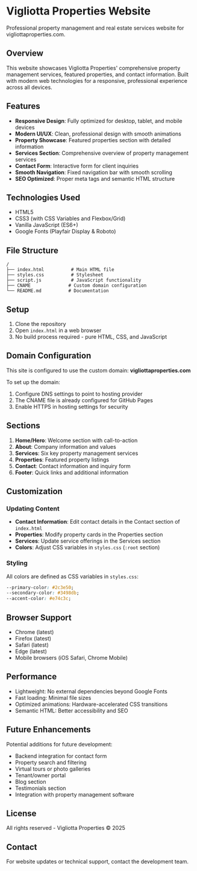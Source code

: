 # Vigliotta Properties Website

Professional property management and real estate services website for vigliottaproperties.com.

## Overview

This website showcases Vigliotta Properties' comprehensive property management services, featured properties, and contact information. Built with modern web technologies for a responsive, professional experience across all devices.

## Features

- **Responsive Design**: Fully optimized for desktop, tablet, and mobile devices
- **Modern UI/UX**: Clean, professional design with smooth animations
- **Property Showcase**: Featured properties section with detailed information
- **Services Section**: Comprehensive overview of property management services
- **Contact Form**: Interactive form for client inquiries
- **Smooth Navigation**: Fixed navigation bar with smooth scrolling
- **SEO Optimized**: Proper meta tags and semantic HTML structure

## Technologies Used

- HTML5
- CSS3 (with CSS Variables and Flexbox/Grid)
- Vanilla JavaScript (ES6+)
- Google Fonts (Playfair Display & Roboto)

## File Structure

```
/
├── index.html          # Main HTML file
├── styles.css          # Stylesheet
├── script.js           # JavaScript functionality
├── CNAME              # Custom domain configuration
└── README.md          # Documentation
```

## Setup

1. Clone the repository
2. Open `index.html` in a web browser
3. No build process required - pure HTML, CSS, and JavaScript

## Domain Configuration

This site is configured to use the custom domain: **vigliottaproperties.com**

To set up the domain:
1. Configure DNS settings to point to hosting provider
2. The CNAME file is already configured for GitHub Pages
3. Enable HTTPS in hosting settings for security

## Sections

1. **Home/Hero**: Welcome section with call-to-action
2. **About**: Company information and values
3. **Services**: Six key property management services
4. **Properties**: Featured property listings
5. **Contact**: Contact information and inquiry form
6. **Footer**: Quick links and additional information

## Customization

### Updating Content

- **Contact Information**: Edit contact details in the Contact section of `index.html`
- **Properties**: Modify property cards in the Properties section
- **Services**: Update service offerings in the Services section
- **Colors**: Adjust CSS variables in `styles.css` (`:root` section)

### Styling

All colors are defined as CSS variables in `styles.css`:
```css
--primary-color: #2c3e50;
--secondary-color: #3498db;
--accent-color: #e74c3c;
```

## Browser Support

- Chrome (latest)
- Firefox (latest)
- Safari (latest)
- Edge (latest)
- Mobile browsers (iOS Safari, Chrome Mobile)

## Performance

- Lightweight: No external dependencies beyond Google Fonts
- Fast loading: Minimal file sizes
- Optimized animations: Hardware-accelerated CSS transitions
- Semantic HTML: Better accessibility and SEO

## Future Enhancements

Potential additions for future development:
- Backend integration for contact form
- Property search and filtering
- Virtual tours or photo galleries
- Tenant/owner portal
- Blog section
- Testimonials section
- Integration with property management software

## License

All rights reserved - Vigliotta Properties © 2025

## Contact

For website updates or technical support, contact the development team.